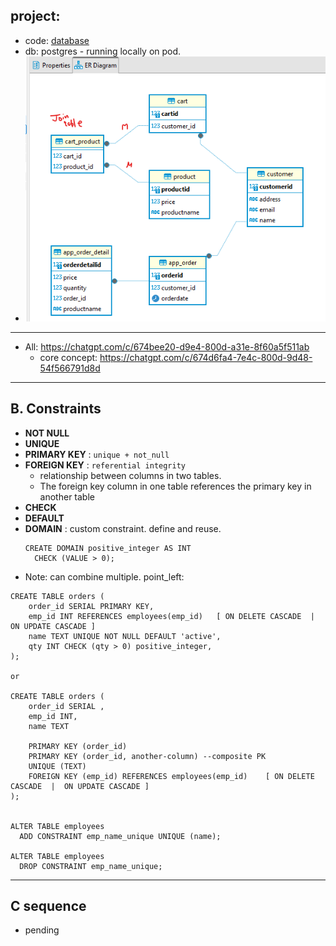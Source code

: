 ## project: 
- code: [database](..%2F..%2F..%2Fsrc%2Fmain%2Fjava%2Fcom%2Flekhraj%2Fjava%2Fspring%2Fdatabase)
- db: postgres - running locally on pod.
- ![img.png](shopping_app/er.png)

---
- All: https://chatgpt.com/c/674bee20-d9e4-800d-a31e-8f60a5f511ab
  - core concept: https://chatgpt.com/c/674d6fa4-7e4c-800d-9d48-54f566791d8d

    
---
## B. **Constraints**
- **NOT NULL**
- **UNIQUE**
- **PRIMARY KEY** : `unique + not_null` 
- **FOREIGN KEY** : `referential integrity`
  - relationship between columns in two tables.
  - The foreign key column in one table references the primary key in another table
- **CHECK** 
- **DEFAULT**
- **DOMAIN** : custom constraint. define and reuse.
  ```
  CREATE DOMAIN positive_integer AS INT
    CHECK (VALUE > 0);
  ```
- Note: can combine multiple. point_left:
```
CREATE TABLE orders (
    order_id SERIAL PRIMARY KEY,
    emp_id INT REFERENCES employees(emp_id)   [ ON DELETE CASCADE  |  ON UPDATE CASCADE ]
    name TEXT UNIQUE NOT NULL DEFAULT 'active',
    qty INT CHECK (qty > 0) positive_integer,
);

or 

CREATE TABLE orders (
    order_id SERIAL ,
    emp_id INT,
    name TEXT
    
    PRIMARY KEY (order_id)
    PRIMARY KEY (order_id, another-column) --composite PK
    UNIQUE (TEXT)
    FOREIGN KEY (emp_id) REFERENCES employees(emp_id)    [ ON DELETE CASCADE  |  ON UPDATE CASCADE ]
);


ALTER TABLE employees 
  ADD CONSTRAINT emp_name_unique UNIQUE (name);

ALTER TABLE employees 
  DROP CONSTRAINT emp_name_unique;
```

---
## C **sequence**
- pending

